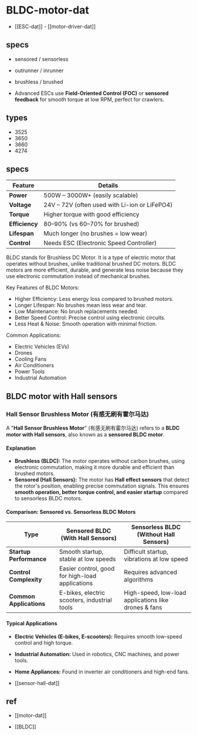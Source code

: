 
# BLDC-motor-dat

- [[ESC-dat]] - [[motor-driver-dat]]

## specs 

- sensored / sensorless
- outrunner / inrunner
- brushless / brushed

- Advanced ESCs use **Field-Oriented Control (FOC)** or **sensored feedback** for smooth torque at low RPM, perfect for crawlers.  


## types 

- 3525
- 3650
- 3660
- 4274




## specs 

| Feature        | Details                                       |
| -------------- | --------------------------------------------- |
| **Power**      | 500W – 3000W+ (easily scalable)               |
| **Voltage**    | 24V – 72V (often used with Li-ion or LiFePO4) |
| **Torque**     | Higher torque with good efficiency            |
| **Efficiency** | 80–90% (vs 60–70% for brushed)                |
| **Lifespan**   | Much longer (no brushes = low wear)           |
| **Control**    | Needs ESC (Electronic Speed Controller)       |



BLDC stands for Brushless DC Motor. It is a type of electric motor that operates without brushes, unlike traditional brushed DC motors. BLDC motors are more efficient, durable, and generate less noise because they use electronic commutation instead of mechanical brushes.

Key Features of BLDC Motors:

- Higher Efficiency: Less energy loss compared to brushed motors.
- Longer Lifespan: No brushes mean less wear and tear.
- Low Maintenance: No brush replacements needed.
- Better Speed Control: Precise control using electronic circuits.
- Less Heat & Noise: Smooth operation with minimal friction.

Common Applications:

- Electric Vehicles (EVs)
- Drones
- Cooling Fans
- Air Conditioners
- Power Tools
- Industrial Automation



## BLDC motor with Hall sensors


### Hall Sensor Brushless Motor (有感无刷有霍尔马达)

A "**Hall Sensor Brushless Motor**" (有感无刷有霍尔马达) refers to a **BLDC motor with Hall sensors**, also known as a **sensored BLDC motor**.  

#### Explanation  
- **Brushless (BLDC):** The motor operates without carbon brushes, using electronic commutation, making it more durable and efficient than brushed motors.  
- **Sensored (Hall Sensors):** The motor has **Hall effect sensors** that detect the rotor's position, enabling precise commutation signals. This ensures **smooth operation, better torque control, and easier startup** compared to sensorless BLDC motors.  

#### Comparison: Sensored vs. Sensorless BLDC Motors  

| **Type** | **Sensored BLDC (With Hall Sensors)** | **Sensorless BLDC (Without Hall Sensors)** |
|---------|----------------------------------|---------------------------------|
| **Startup Performance** | Smooth startup, stable at low speeds | Difficult startup, vibrations at low speed |
| **Control Complexity** | Easier control, good for high-load applications | Requires advanced algorithms |
| **Common Applications** | E-bikes, electric scooters, industrial tools | High-speed, low-load applications like drones & fans |

#### Typical Applications  

- **Electric Vehicles (E-bikes, E-scooters):** Requires smooth low-speed control and high torque.  
- **Industrial Automation:** Used in robotics, CNC machines, and power tools.  
- **Home Appliances:** Found in inverter air conditioners and high-end fans.  

- [[sensor-hall-dat]]

## ref 

- [[motor-dat]] 

- [[BLDC]]
